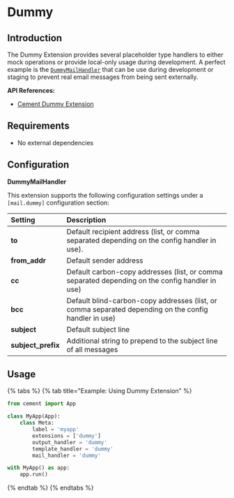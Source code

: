 # Dummy

## Introduction

The Dummy Extension provides several placeholder type handlers to either mock operations or provide local-only usage during development. A perfect example is the [`DummyMailHandler`](http://cement.readthedocs.io/en/2.99/api/ext/ext_dummy/#cement.ext.ext_dummy.DummyMailHandler) that can be use during development or staging to prevent real email messages from being sent externally.

**API References:**

* [Cement Dummy Extension](http://cement.readthedocs.io/en/2.99/api/ext/ext_dummy/)

## Requirements

* No external dependencies

## Configuration

**DummyMailHandler**

This extension supports the following configuration settings under a `[mail.dummy]` configuration section:

| **Setting** | **Description** |
| :--- | :--- |
| **to** | Default recipient address \(list, or comma separated depending on the config handler in use\). |
| **from\_addr** | Default sender address |
| **cc** | Default carbon-copy addresses \(list, or comma separated depending on the config handler in use\) |
| **bcc** | Default blind-carbon-copy addresses \(list, or comma separated depending on the config handler in use\) |
| **subject** | Default subject line |
| **subject\_prefix** | Additional string to prepend to the subject line of all messages |

## Usage

{% tabs %}
{% tab title="Example: Using Dummy Extension" %}
```python
from cement import App

class MyApp(App):
    class Meta:
        label = 'myapp'
        extensions = ['dummy']
        output_handler = 'dummy'
        template_handler = 'dummy'
        mail_handler = 'dummy'

with MyApp() as app:
    app.run()
```
{% endtab %}
{% endtabs %}

